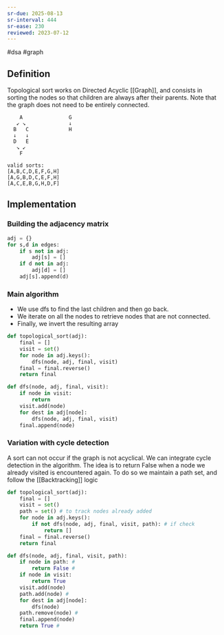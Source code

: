 ```yaml
---
sr-due: 2025-08-13
sr-interval: 444
sr-ease: 230
reviewed: 2023-07-12
---
```


#dsa #graph

## Definition

Topological sort works on Directed Acyclic [[Graph]], and consists in sorting the nodes so that children are always after their parents. Note that the graph does not need to be entirely connected.



```
	A               G
   ↙ ↘              ↓
  B   C             H
  ↓   ↓
  D   E
   ↘ ↙
    F

valid sorts:
[A,B,C,D,E,F,G,H]
[A,G,B,D,C,E,F,H]
[A,C,E,B,G,H,D,F]
```

## Implementation

### Building the adjacency matrix

```python
adj = {}
for s,d in edges:
	if s not in adj:
		adj[s] = []
	if d not in adj:
		adj[d] = []
	adj[s].append(d)
```

### Main algorithm

- We use dfs to find the last children and then go back.
- We iterate on all the nodes to retrieve nodes that are not connected.
- Finally, we invert the resulting array

```python
def topological_sort(adj):
	final = []
	visit = set()
	for node in adj.keys():
		dfs(node, adj, final, visit)
	final = final.reverse()
	return final

def dfs(node, adj, final, visit):
	if node in visit:
		return
	visit.add(node)
	for dest in adj[node]:
		dfs(node, adj, final, visit)
	final.append(node)

```

### Variation with cycle detection

A sort can not occur if the graph is not acyclical. We can integrate cycle detection in the algorithm.
The idea is to return False when a node we already visited is encountered again.
To do so we maintain a path set, and follow the [[Backtracking]] logic

```python
def topological_sort(adj):
	final = []
	visit = set()
	path = set() # to track nodes already added
	for node in adj.keys():
		if not dfs(node, adj, final, visit, path): # if check
			return []
	final = final.reverse()
	return final

def dfs(node, adj, final, visit, path):
	if node in path: #
		return False #
	if node in visit:
		return True
	visit.add(node)
	path.add(node) #
	for dest in adj[node]:
		dfs(node)
	path.remove(node) #
	final.append(node)
	return True #
```
